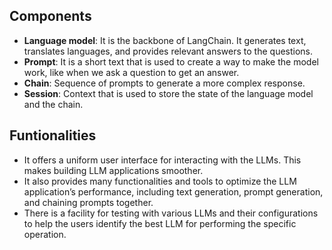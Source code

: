 ## Components
- **Language model**: It is the backbone of LangChain. It generates text, translates languages, and provides relevant answers to the questions.
- **Prompt**: It is a short text that is used to create a way to make the model work, like when we ask a question to get an answer.
- **Chain**: Sequence of prompts to generate a more complex response.
- **Session**: Context that is used to store the state of the language model and the chain.


## Funtionalities
- It offers a uniform user interface for interacting with the LLMs. This makes building LLM applications smoother.
- It also provides many functionalities and tools to optimize the LLM application’s performance, including text generation, prompt generation, and chaining prompts together.
- There is a facility for testing with various LLMs and their configurations to help the users identify the best LLM for performing the specific operation.


